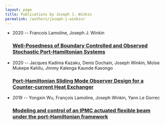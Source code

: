 ```yaml
---
layout: page
title: Publications by Joseph J. Winkin
permalink: /authors/joseph-j-winkin/
---
```


<ul class="post-list">
<li><span class='post-meta'>2020 -- Francois Lamoline, Joseph J. Winkin</span><h3><a class='post-link' href='../../well-posedness-of-boundary-controlled-and-observed-stochastic-port-hamiltonian-systems'>Well-Posedness of Boundary Controlled and Observed Stochastic Port-Hamiltonian Systems</a></h3></li>
<li><span class='post-meta'>2020 -- Jacques Kadima Kazaku, Denis Dochain, Joseph Winkin, Moïse Mukepe Kahilu, Jimmy Kalenga Kaunde Kasongo</span><h3><a class='post-link' href='../../port-hamiltonian-sliding-mode-observer-design-for-a-counter-current-heat-exchanger'>Port-Hamiltonian Sliding Mode Observer Design for a Counter-current Heat Exchanger</a></h3></li>
<li><span class='post-meta'>2019 -- Yongxin Wu, François Lamoline, Joseph Winkin, Yann Le Gorrec</span><h3><a class='post-link' href='../../modeling-and-control-of-an-ipmc-actuated-flexible-beam-under-the-port-hamiltonian-framework'>Modeling and control of an IPMC actuated flexible beam under the port-Hamiltonian framework</a></h3></li>

</ul>
